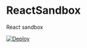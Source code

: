 # ReactSandbox

React sandbox

[![Deploy](https://github.com/codemonkey85/ReactSandbox/actions/workflows/deploy.yml/badge.svg)](https://github.com/codemonkey85/ReactSandbox/actions/workflows/deploy.yml)
